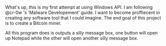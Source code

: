 What's up, this is my first attempt at using Windows API. I am following @cr-0w 's 'Malware Developement' guide. I want to become proffiecent in creating any software tool that I could imagine. The end goal of this project is to create a Bitcoin miner. 

All this program does is outputs a silly message box, one button will open up Notepad while the other will open another silly message box.
